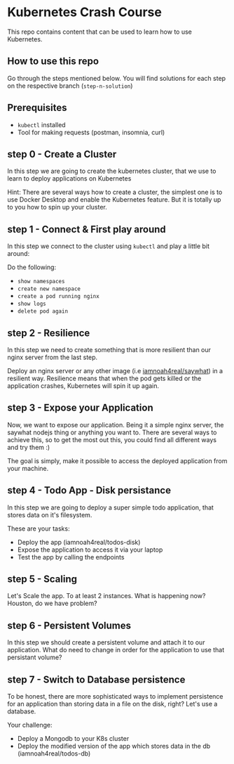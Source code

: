 # Kubernetes Crash Course 

This repo contains content that can be used to learn how to use Kubernetes. 

## How to use this repo 
Go through the steps mentioned below. You will find solutions for each step on the respective branch (`step-n-solution`)

## Prerequisites
* `kubectl` installed
* Tool for making requests (postman, insomnia, curl)

## step 0 - Create a Cluster 
In this step we are going to create the kubernetes cluster, that we use to learn to deploy applications on Kubernetes

Hint: There are several ways how to create a cluster, the simplest one is to use Docker Desktop and enable the Kubernetes feature. But it is totally up to you how to spin up your cluster. 

## step 1 - Connect & First play around
In this step we connect to the cluster using `kubectl` and play a little bit around: 

Do the following:
* `show namespaces`
* `create new namespace` 
* `create a pod running nginx` 
* `show logs`
* `delete pod again`

## step 2 - Resilience
In this step we need to create something that is more resilient than our nginx server from the last step. 

Deploy an nginx server or any other image (i.e [iamnoah4real/saywhat](https://github.com/iamNoah1/saywhat)) in a resilient way. Resilience means that when the pod gets killed or the application crashes, Kubernetes will spin it up again. 

## step 3 - Expose your Application
Now, we want to expose our application. Being it a simple nginx server, the saywhat nodejs thing or anything you want to. There are several ways to achieve this, so to get the most out this, you could find all different ways and try them :) 

The goal is simply, make it possible to access the deployed application from your machine. 

## step 4 - Todo App - Disk persistance
In this step we are going to deploy a super simple todo application, that stores data on it's filesystem. 

These are your tasks: 
* Deploy the app (iamnoah4real/todos-disk)
* Expose the application to access it via your laptop
* Test the app by calling the endpoints 

## step 5 - Scaling
Let's Scale the app. To at least 2 instances. What is happening now? Houston, do we have problem? 

## step 6 - Persistent Volumes
In this step we should create a persistent volume and attach it to our application. What do need to change in order for the application to use that persistant volume? 

## step 7 - Switch to Database persistence
To be honest, there are more sophisticated ways to implement persistence for an application than storing data in a file on the disk, right? Let's use a database. 

Your challenge: 
* Deploy a Mongodb to your K8s cluster 
* Deploy the modified version of the app which stores data in the db (iamnoah4real/todos-db)
